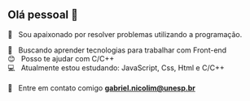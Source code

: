 
<!-- <img width="auto" src="https://avatars2.githubusercontent.com/u/69210720?s=400&u=1cb3d5414fd8a623ccb90569af6627d714943413&v=4"> -->
## Olá pessoal 👋
 :rocket:  &nbsp; Sou apaixonado por resolver problemas utilizando a programação.


  :purple_heart: &nbsp; Buscando aprender tecnologias para trabalhar com Front-end 
 <br/> :blush: &nbsp; Posso te ajudar com C/C++
 <br/> :computer: &nbsp; Atualmente estou estudando: JavaScript, Css, Html e C/C++</br>
 <br/> :email: &nbsp; Entre em contato comigo **gabriel.nicolim@unesp.br**